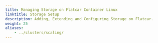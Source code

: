 ```yaml
---
title: Managing Storage on Flatcar Container Linux
linktitle: Storage Setup
description: Adding, Extending and Configuring Storage on Flatcar.
weight: 25
aliases:
    - ../clusters/scaling/
---
```

